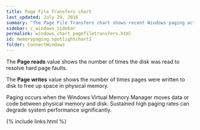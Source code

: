 ```yaml
---
title: Page File Transfers chart
last_updated: July 29, 2016
summary: "The Page File Transfers chart shows recent Windows paging activity. It shows the number of disk reads per second to and from the page files."
sidebar: c_windows_sidebar
permalink: windows_chart_pagefiletransfers.html
id: memorypaging.spotlightchart1
folder: ConnectWindows
---
```


The **Page reads** value shows the number of times the disk was read to resolve hard page faults.

The **Page writes** value shows the number of times pages were written to disk to free up space in physical memory.

Paging occurs when the Windows Virtual Memory Manager moves data or code between physical memory and disk. Sustained high paging rates can degrade system performance significantly.



{% include links.html %}
